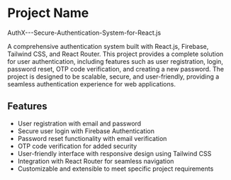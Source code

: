 # Project Name

AuthX---Secure-Authentication-System-for-React.js

A comprehensive authentication system built with React.js, Firebase, Tailwind CSS, and React Router. This project provides a complete solution for user authentication, including features such as user registration, login, password reset, OTP code verification, and creating a new password. The project is designed to be scalable, secure, and user-friendly, providing a seamless authentication experience for web applications. 

## Features

- User registration with email and password
- Secure user login with Firebase Authentication
- Password reset functionality with email verification
- OTP code verification for added security
- User-friendly interface with responsive design using Tailwind CSS
- Integration with React Router for seamless navigation
- Customizable and extensible to meet specific project requirements



